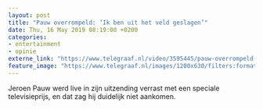 ```yaml
---
layout: post
title: "Pauw overrompeld: ‘Ik ben uit het veld geslagen’"
date: Thu, 16 May 2019 08:19:00 +0200
categories: 
- entertainment 
- opinie 
externe_link: "https://www.telegraaf.nl/video/3595445/pauw-overrompeld-ik-ben-uit-het-veld-geslagen"
feature_image: "https://www.telegraaf.nl/images/1200x630/filters:format(jpeg):quality(80)/cdn-kiosk-api.telegraaf.nl/67832cfe-77b4-11e9-ad27-0255c322e81b.jpg"
---
```


<p class="intro">Jeroen Pauw werd live in zijn uitzending verrast met een speciale televisieprijs, en dat zag hij duidelijk niet aankomen.</p>
